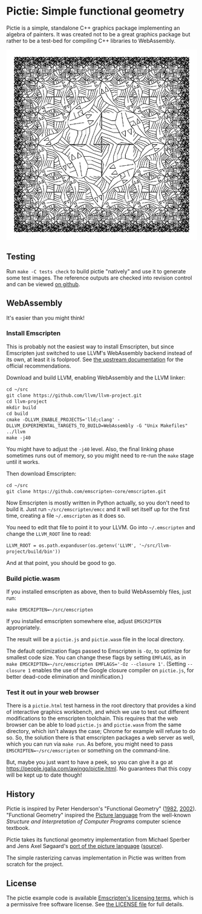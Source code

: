 # Pictie: Simple functional geometry

Pictie is a simple, standalone C++ graphics package implementing an
algebra of painters.  It was created not to be a great graphics package
but rather to be a test-bed for compiling C++ libraries to WebAssembly.

![Square Limit](https://raw.githubusercontent.com/wingo/pictie/master/tests/test-escher.png)

## Testing

Run `make -C tests check` to build pictie "natively" and use it to
generate some test images.  The reference outputs are checked into
revision control and can be viewed [on
github](https://github.com/wingo/pictie/tree/master/tests).

## WebAssembly

It's easier than you might think!

### Install Emscripten

This is probably not the easiest way to install Emscripten, but since
Emscripten just switched to use LLVM's WebAssembly backend instead of
its own, at least it is foolproof.  See [the upstream
documentation](https://emscripten.org/docs/getting_started/downloads.html)
for the official recommendations.

Download and build LLVM, enabling WebAssembly and the LLVM linker:

```
cd ~/src
git clone https://github.com/llvm/llvm-project.git
cd llvm-project
mkdir build
cd build
cmake -DLLVM_ENABLE_PROJECTS='lld;clang' -DLLVM_EXPERIMENTAL_TARGETS_TO_BUILD=WebAssembly -G "Unix Makefiles" ../llvm
make -j40
```

You might have to adjust the `-j40` level.  Also, the final linking
phase sometimes runs out of memory, so you might need to re-run the
`make` stage until it works.

Then download Emscripten:

```
cd ~/src
git clone https://github.com/emscripten-core/emscripten.git
```

Now Emscripten is mostly written in Python actually, so you don't need
to build it.  Just run `~/src/emscripten/emcc` and it will set itself up
for the first time, creating a file `~/.emscripten` as it does so.

You need to edit that file to point it to your LLVM.  Go into `~/.emscripten` and
change the `LLVM_ROOT` line to read:

```
LLVM_ROOT = os.path.expanduser(os.getenv('LLVM', '~/src/llvm-project/build/bin'))
```

And at that point, you should be good to go.

### Build pictie.wasm

If you installed emscripten as above, then to build WebAssembly files,
just run:

```
make EMSCRIPTEN=~/src/emscripten
```

If you installed emscripten somewhere else, adjust `EMSCRIPTEN`
appropriately.

The result will be a `pictie.js` and `pictie.wasm` file in the local
directory.

The default optimization flags passed to Emscripten is `-Oz`, to
optimize for smallest code size.  You can change these flags by setting
`EMFLAGS`, as in `make EMSCRIPTEN=~/src/emscripten EMFLAGS='-Oz
--closure 1'`.  (Setting `--closure 1` enables the use of the Google
closure compiler on `pictie.js`, for better dead-code elimination and
minification.)

### Test it out in your web browser

There is a `pictie.html` test harness in the root directory that
provides a kind of interactive graphics workbench, and which we use to
test out different modifications to the emscripten toolchain.  This
requires that the web browser can be able to load `pictie.js` and
`pictie.wasm` from the same directory, which isn't always the case;
Chrome for example will refuse to do so.  So, the solution there is that
emscripten packages a web server as well, which you can run via `make
run`.  As before, you might need to pass `EMSCRIPTEN=~/src/emscripten`
or something on the command-line.

But, maybe you just want to have a peek, so you can give it a go at
https://people.igalia.com/awingo/pictie.html.  No guarantees that this
copy will be kept up to date though!

## History

Pictie is inspired by Peter Henderson's "Functional Geometry"
([1982](http://pmh-systems.co.uk/phAcademic/papers/funcgeo.pdf),
[2002](https://eprints.soton.ac.uk/257577/1/funcgeo2.pdf)).  "Functional
Geometry" inspired the [Picture
language](https://sarabander.github.io/sicp/html/2_002e2.xhtml#g_t2_002e2_002e4)
from the well-known *Structure and Interpretation of Computer Programs*
computer science textbook.

Pictie takes its functional geometry implementation from Michael Sperber
and Jens Axel Søgaard's [port of the picture
language](https://docs.racket-lang.org/sicp-manual/SICP_Picture_Language.html)
([source](https://github.com/sicp-lang/sicp/blob/master/sicp-pict/main.rkt)).

The simple rasterizing canvas implementation in Pictie was written from
scratch for the project.

## License

The pictie example code is available
[Emscripten's licensing
terms](https://emscripten.org/docs/introducing_emscripten/emscripten_license.html),
which is a permissive free software license.  See [the LICENSE
file](https://github.com/wingo/pictie/blob/master/LICENSE) for full details.
